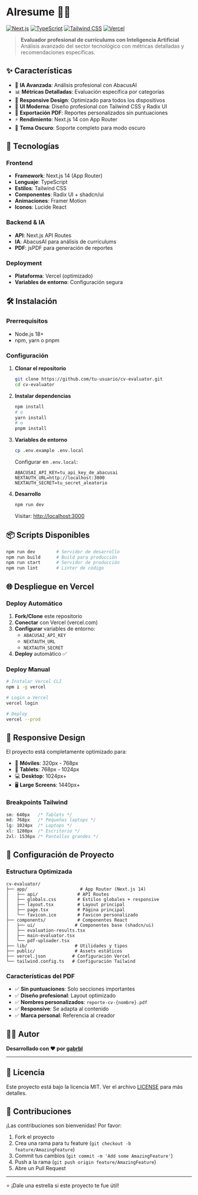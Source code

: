 # AIresume 🤖📄

[![Next.js](https://img.shields.io/badge/Next.js-14-black?style=flat&logo=next.js)](https://nextjs.org/)
[![TypeScript](https://img.shields.io/badge/TypeScript-5-blue?style=flat&logo=typescript)](https://www.typescriptlang.org/)
[![Tailwind CSS](https://img.shields.io/badge/Tailwind-3-38bdf8?style=flat&logo=tailwind-css)](https://tailwindcss.com/)
[![Vercel](https://img.shields.io/badge/Deploy-Vercel-black?style=flat&logo=vercel)](https://vercel.com/)

> **Evaluador profesional de currículums con Inteligencia Artificial**  
> Análisis avanzado del sector tecnológico con métricas detalladas y recomendaciones específicas.

## ✨ Características

- 🤖 **IA Avanzada**: Análisis profesional con AbacusAI
- 📊 **Métricas Detalladas**: Evaluación específica por categorías
- 📱 **Responsive Design**: Optimizado para todos los dispositivos
- 🎨 **UI Moderna**: Diseño profesional con Tailwind CSS y Radix UI
- 📄 **Exportación PDF**: Reportes personalizados sin puntuaciones
- ⚡ **Rendimiento**: Next.js 14 con App Router
- 🌙 **Tema Oscuro**: Soporte completo para modo oscuro

## 🚀 Tecnologías

### Frontend
- **Framework**: Next.js 14 (App Router)
- **Lenguaje**: TypeScript
- **Estilos**: Tailwind CSS
- **Componentes**: Radix UI + shadcn/ui
- **Animaciones**: Framer Motion
- **Iconos**: Lucide React

### Backend & IA
- **API**: Next.js API Routes
- **IA**: AbacusAI para análisis de currículums
- **PDF**: jsPDF para generación de reportes

### Deployment
- **Plataforma**: Vercel (optimizado)
- **Variables de entorno**: Configuración segura

## 🛠️ Instalación

### Prerrequisitos
- Node.js 18+
- npm, yarn o pnpm

### Configuración

1. **Clonar el repositorio**
   ```bash
   git clone https://github.com/tu-usuario/cv-evaluator.git
   cd cv-evaluator
   ```

2. **Instalar dependencias**
   ```bash
   npm install
   # o
   yarn install
   # o
   pnpm install
   ```

3. **Variables de entorno**
   ```bash
   cp .env.example .env.local
   ```
   
   Configurar en `.env.local`:
   ```env
   ABACUSAI_API_KEY=tu_api_key_de_abacusai
   NEXTAUTH_URL=http://localhost:3000
   NEXTAUTH_SECRET=tu_secret_aleatorio
   ```

4. **Desarrollo**
   ```bash
   npm run dev
   ```
   Visitar: [http://localhost:3000](http://localhost:3000)

## 📦 Scripts Disponibles

```bash
npm run dev        # Servidor de desarrollo
npm run build      # Build para producción
npm run start      # Servidor de producción
npm run lint       # Linter de código
```

## 🌐 Despliegue en Vercel

### Deploy Automático
1. **Fork/Clone** este repositorio
2. **Conectar** con Vercel (vercel.com)
3. **Configurar** variables de entorno:
   - `ABACUSAI_API_KEY`
   - `NEXTAUTH_URL`
   - `NEXTAUTH_SECRET`
4. **Deploy** automático ✅

### Deploy Manual
```bash
# Instalar Vercel CLI
npm i -g vercel

# Login a Vercel
vercel login

# Deploy
vercel --prod
```

## 📱 Responsive Design

El proyecto está completamente optimizado para:
- 📱 **Móviles**: 320px - 768px
- 📱 **Tablets**: 768px - 1024px  
- 💻 **Desktop**: 1024px+
- 🖥️ **Large Screens**: 1440px+

### Breakpoints Tailwind
```css
sm: 640px   /* Tablets */
md: 768px   /* Pequeñas laptops */
lg: 1024px  /* Laptops */
xl: 1280px  /* Escritorio */
2xl: 1536px /* Pantallas grandes */
```

## 🔧 Configuración de Proyecto

### Estructura Optimizada
```
cv-evaluator/
├── app/                    # App Router (Next.js 14)
│   ├── api/               # API Routes
│   ├── globals.css        # Estilos globales + responsive
│   ├── layout.tsx         # Layout principal
│   ├── page.tsx           # Página principal
│   └── favicon.ico        # Favicon personalizado
├── components/            # Componentes React
│   ├── ui/               # Componentes base (shadcn/ui)
│   ├── evaluation-results.tsx
│   ├── main-evaluator.tsx
│   └── pdf-uploader.tsx
├── lib/                  # Utilidades y tipos
├── public/               # Assets estáticos
├── vercel.json          # Configuración Vercel
└── tailwind.config.ts   # Configuración Tailwind
```

### Características del PDF

- ✅ **Sin puntuaciones**: Solo secciones importantes
- ✅ **Diseño profesional**: Layout optimizado
- ✅ **Nombres personalizados**: `reporte-cv-{nombre}.pdf`
- ✅ **Responsive**: Se adapta al contenido
- ✅ **Marca personal**: Referencia al creador

## 👨‍💻 Autor

**Desarrollado con ❤️ por [gabrbl](https://github.com/gabrbl)**

---

## 📄 Licencia

Este proyecto está bajo la licencia MIT. Ver el archivo [LICENSE](LICENSE) para más detalles.

## 🤝 Contribuciones

¡Las contribuciones son bienvenidas! Por favor:

1. Fork el proyecto
2. Crea una rama para tu feature (`git checkout -b feature/AmazingFeature`)
3. Commit tus cambios (`git commit -m 'Add some AmazingFeature'`)
4. Push a la rama (`git push origin feature/AmazingFeature`)
5. Abre un Pull Request

---

⭐ ¡Dale una estrella si este proyecto te fue útil!
